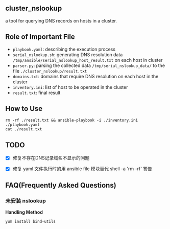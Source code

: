 ## cluster_nslookup

a tool for querying DNS records on hosts in a cluster.

## Role of Important File

- `playbook.yaml`: describing the execution process
- `serial_nslookup.sh`: generating DNS resolution data `/tmp/ansible/serial_nslookup_host_result.txt` on each host in cluster
- `parser.py`: parsing the collected data `/tmp/serial_nslookup_data/` to the file `./cluster_nslookup/result.txt`
- `domains.txt`: domains that require DNS resolution on each host in the cluster
- `inventory.ini`: list of host to be operated in the cluster
- `result.txt`: final result 

## How to Use

```shell
rm -rf ./result.txt && ansible-playbook -i ./inventory.ini ./playbook.yaml
cat ./result.txt
```
## TODO

- [x] 修复不存在DNS记录域名不显示的问题
- [x] 修复 yaml 文件执行时的用 ansible file 模块替代 shell -a 'rm -rf' 警告


## FAQ(Frequently Asked Questions)

### 未安装 nslookup

**Handling Method**

```shell
yum install bind-utils
```